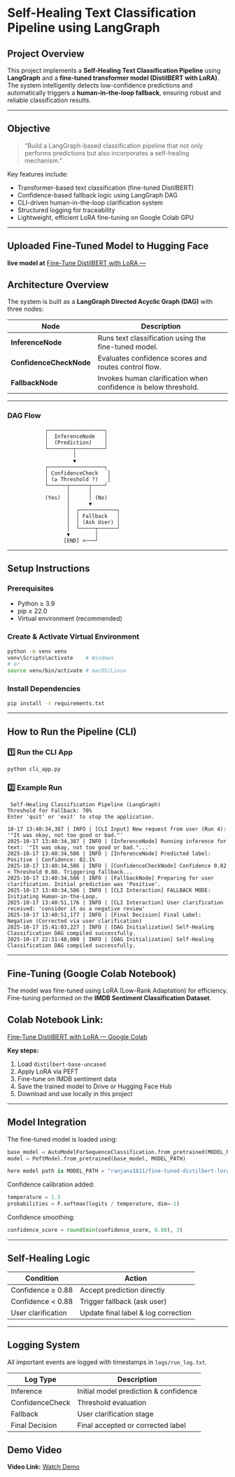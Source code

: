 
#  Self-Healing Text Classification Pipeline using LangGraph


##  Project Overview

This project implements a **Self-Healing Text Classification Pipeline** using **LangGraph** and a **fine-tuned transformer model (DistilBERT with LoRA)**.
The system intelligently detects low-confidence predictions and automatically triggers a **human-in-the-loop fallback**, ensuring robust and reliable classification results.

---

##  Objective

> “Build a LangGraph-based classification pipeline that not only performs predictions but also incorporates a self-healing mechanism.”

Key features include:

* Transformer-based text classification (fine-tuned DistilBERT)
* Confidence-based fallback logic using LangGraph DAG
* CLI-driven human-in-the-loop clarification system
* Structured logging for traceability
* Lightweight, efficient LoRA fine-tuning on Google Colab GPU

---
## Uploaded Fine-Tuned Model to Hugging Face
**live model at**
 [Fine-Tune DistilBERT with LoRA —](https://huggingface.co/ranjana1811/fine-tuned-distilbert-lora)

## Architecture Overview

The system is built as a **LangGraph Directed Acyclic Graph (DAG)** with three nodes:

| Node                       | Description                                                     |
| -------------------------- | --------------------------------------------------------------- |
|  **InferenceNode**       | Runs text classification using the fine-tuned model.            |
|  **ConfidenceCheckNode** | Evaluates confidence scores and routes control flow.            |
|  **FallbackNode**        | Invokes human clarification when confidence is below threshold. |

---

###  DAG Flow

```
            ┌──────────────────┐
            │  InferenceNode   │
            │  (Prediction)    │
            └────────┬─────────┘
                     │
                     ▼
            ┌──────────────────┐
            │ ConfidenceCheck   │
            │ (≥ Threshold ?)   │
            └──────┬──────┬────┘
                   │      │
            (Yes)  │      │ (No)
                   │      ▼
                   │  ┌────────────┐
                   │  │ Fallback   │
                   │  │ (Ask User) │
                   │  └─────┬──────┘
                   ▼        │
                  [END] <───┘
```

---

##  Setup Instructions

###  Prerequisites

* Python ≥ 3.9
* pip ≥ 22.0
* Virtual environment (recommended)

###  Create & Activate Virtual Environment

```bash
python -m venv venv
venv\Scripts\activate    # Windows
# or
source venv/bin/activate # macOS/Linux
```

###  Install Dependencies

```bash
pip install -r requirements.txt
```

---

##  How to Run the Pipeline (CLI)

### 1️⃣ Run the CLI App

```bash
python cli_app.py
```

### 2️⃣ Example Run

```
 Self-Healing Classification Pipeline (LangGraph)
Threshold for Fallback: 70%
Enter 'quit' or 'exit' to stop the application.

10-17 13:40:34,387 | INFO | [CLI Input] New request from user (Run 4): '"It was okay, not too good or bad."'
2025-10-17 13:40:34,387 | INFO | [InferenceNode] Running inference for text: '"It was okay, not too good or bad."...'
2025-10-17 13:40:34,586 | INFO | [InferenceNode] Predicted label: Positive | Confidence: 82.1%
2025-10-17 13:40:34,586 | INFO | [ConfidenceCheckNode] Confidence 0.82 < Threshold 0.88. Triggering fallback...
2025-10-17 13:40:34,586 | INFO | [FallbackNode] Preparing for user clarification. Initial prediction was 'Positive'.
2025-10-17 13:40:34,586 | INFO | [CLI Interaction] FALLBACK MODE: Initiating Human-in-the-Loop.
2025-10-17 13:40:51,176 | INFO | [CLI Interaction] User clarification received: 'consider it as a negative review'
2025-10-17 13:40:51,177 | INFO | [Final Decision] Final Label: Negative (Corrected via user clarification)
2025-10-17 15:41:03,227 | INFO | [DAG Initialization] Self-Healing Classification DAG compiled successfully.
2025-10-17 22:31:48,080 | INFO | [DAG Initialization] Self-Healing Classification DAG compiled successfully.
```

---

##  Fine-Tuning (Google Colab Notebook)

The model was fine-tuned using LoRA (Low-Rank Adaptation) for efficiency.
Fine-tuning performed on the **IMDB Sentiment Classification Dataset**.

 ## **Colab Notebook Link:**
 [Fine-Tune DistilBERT with LoRA — Google Colab](https://colab.research.google.com/drive/1DwEusZ5c6FQhjEILmypeuATPsjZI6p6l?usp=sharing)

**Key steps:**

1. Load `distilbert-base-uncased`
2. Apply LoRA via PEFT
3. Fine-tune on IMDB sentiment data
4. Save the trained model to Drive or Hugging Face Hub
5. Download and use locally in this project

---

##  Model Integration

The fine-tuned model is loaded using:

```python
base_model = AutoModelForSequenceClassification.from_pretrained(MODEL_NAME)
model = PeftModel.from_pretrained(base_model, MODEL_PATH) 

here model path is MODEL_PATH = "ranjana1811/fine-tuned-distilbert-lora"

```

Confidence calibration added:

```python
temperature = 1.5
probabilities = F.softmax(logits / temperature, dim=-1)
```

Confidence smoothing:

```python
confidence_score = round(min(confidence_score, 0.88), 3)
```

---

##  Self-Healing Logic

| Condition          | Action                              |
| ------------------ | ----------------------------------- |
| Confidence ≥ 0.88   | Accept prediction directly          |
| Confidence < 0.88   | Trigger fallback (ask user)         |
| User clarification | Update final label & log correction |

---

##  Logging System

All important events are logged with timestamps in `logs/run_log.txt`.

| Log Type        | Description                           |
| --------------- | ------------------------------------- |
| Inference       | Initial model prediction & confidence |
| ConfidenceCheck | Threshold evaluation                  |
| Fallback        | User clarification stage              |
| Final Decision  | Final accepted or corrected label     |



##  Demo Video

 **Video Link:**
 [Watch Demo ](https://www.loom.com/share/6d8f2fe1e9014da8889cff494301ed6c?sid=0001d38c-b579-4f0a-9bda-f7abbe8f29a9)



